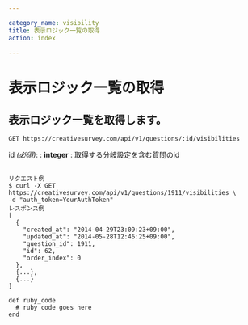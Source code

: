 ```yaml
---

category_name: visibility
title: 表示ロジック一覧の取得
action: index

---
```


# 表示ロジック一覧の取得

## 表示ロジック一覧を取得します。

`GET https://creativesurvey.com/api/v1/questions/:id/visibilities`

id _(必須)_:
: __integer__
: 取得する分岐設定を含む質問のid

~~~

リクエスト例
$ curl -X GET https://creativesurvey.com/api/v1/questions/1911/visibilities \
-d "auth_token=YourAuthToken"
レスポンス例
[
  {
    "created_at": "2014-04-29T23:09:23+09:00",
    "updated_at": "2014-05-28T12:46:25+09:00",
    "question_id": 1911,
    "id": 62,
    "order_index": 0
  },
  {...},
  {...}
]

~~~

~~~
def ruby_code
  # ruby code goes here
end
~~~

